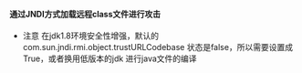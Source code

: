 #### 通过JNDI方式加载远程class文件进行攻击
* 注意 在jdk1.8环境安全性增强，默认的 com.sun.jndi.rmi.object.trustURLCodebase 状态是false，所以需要设置成True，或者换用低版本的jdk 进行java文件的编译